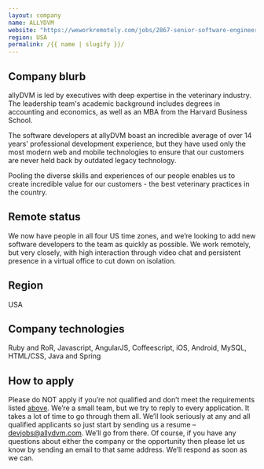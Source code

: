 ```yaml
---
layout: company
name: ALLYDVM
website: "https://weworkremotely.com/jobs/2867-senior-software-engineer"
region: USA
permalink: /{{ name | slugify }}/
---
```


## Company blurb

allyDVM is led by executives with deep expertise in the veterinary industry. The leadership team's academic background includes degrees in accounting and economics, as well as an MBA from the Harvard Business School.  

The software developers at allyDVM boast an incredible average of over 14 years' professional development experience, but they have used only the most modern web and mobile technologies to ensure that our customers are never held back by outdated legacy technology.

Pooling the diverse skills and experiences of our people enables us to create incredible value for our customers - the best veterinary practices in the country.

## Remote status

We now have people in all four US time zones, and we’re looking to add new software developers to the team as quickly as possible. We work remotely, but very closely, with high interaction through video chat and persistent presence in a virtual office to cut down on isolation.

## Region

USA

## Company technologies

Ruby and RoR, Javascript, AngularJS, Coffeescript, iOS, Android, MySQL, HTML/CSS, Java and Spring

## How to apply

Please do NOT apply if you’re not qualified and don’t meet the requirements listed [above](https://weworkremotely.com/jobs/2867-senior-software-engineer). We’re a small team, but we try to reply to every application. It takes a lot of time to go through them all. We’ll look seriously at any and all qualified applicants so just start by sending us a resume – [devjobs@allydvm.com](mailto:devjobs@allydvm.com). We’ll go from there. Of course, if you have any questions about either the company or the opportunity then please let us know by sending an email to that same address. We’ll respond as soon as we can.
